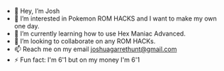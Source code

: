 - 👋 Hey, I’m Josh
- 👀 I’m interested in Pokemon ROM HACKS and I want to make my own one day. 
- 🌱 I’m currently learning how to use Hex Maniac Advanced. 
- 💞️ I’m looking to collaborate on any ROM HACKs. 
- 📫 Reach me on my email joshuagarrethunt@gmail.com 
- ⚡ Fun fact: I'm 6'1 but on my money I'm 6'1

<!---
Josh2030/Josh2030 is a ✨ special ✨ repository because its `README.md` (this file) appears on your GitHub profile.
You can click the Preview link to take a look at your changes.
--->
